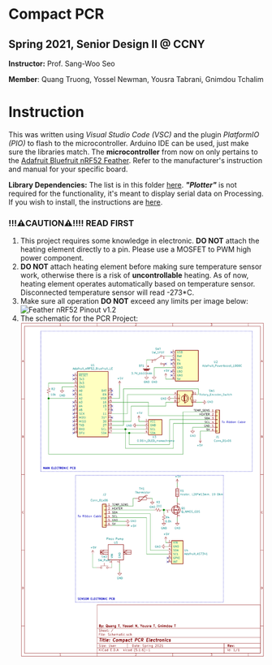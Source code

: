 # Compact PCR
## Spring 2021, Senior Design II @ CCNY
**Instructor:** Prof. Sang-Woo Seo

**Member**: Quang Truong, Yossel Newman, Yousra Tabrani, Gnimdou Tchalim

# Instruction
This was written using *Visual Studio Code (VSC)* and the plugin *PlatformIO (PIO)* to flash to the microcontroller. Arduino IDE can be used, just make sure the libraries match. The **microcontroller** from now on only pertains to the [Adafruit Bluefruit nRF52 Feather](https://learn.adafruit.com/bluefruit-nrf52-feather-learning-guide/introduction). Refer to the manufacturer's instruction and manual for your specific board.

**Library Dependencies:** The list is in this folder [here](.pio/libdeps/adafruit_feather_nrf52832).
***"Plotter"*** is not required for the functionality, it's meant to display serial data on Processing. If you wish to install, the instructions are [here](https://github.com/devinaconley/arduino-plotter).


### !!!⚠️CAUTION⚠️!!!! READ FIRST
1) This project requires some knowledge in electronic. **DO NOT** attach the heating element directly to a pin. Please use a MOSFET to PWM high power component.
2) **DO NOT** attach heating element before making sure temperature sensor work, otherwise there is a risk of **uncontrollable** heating. As of now, heating element operates automatically based on temperature sensor. Disconnected temperature sensor will read -273*C.
3) Make sure all operation **DO NOT** exceed any limits per image below:
    ![Feather nRF52 Pinout v1.2](https://cdn-learn.adafruit.com/assets/assets/000/046/248/original/microcontrollers_Feather_NRF52_Pinout_v1.2-1.png?1504885794)
4) The schematic for the PCR Project:
    ![Compact PCR Schematic](https://github.com/lquang4321/EE598_main/blob/master/schematic/Schematic.png)
